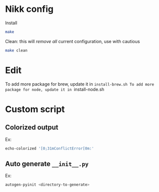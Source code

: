 # Nikk config

Install

```bash
make
```

Clean: this will *remove all* current configuration, use with cautious

```bash
make clean
```

# Edit

To add more package for brew, update it in `install-brew.sh
To add more package for node, update it in `install-node.sh

# Custom script

## Colorized output

Ex:

```bash
echo-colorized '[0;31mConflictError[0m:'
```

## Auto generate `__init__.py`

Ex:

```bash
autogen-pyinit <directory-to-generate>
```
